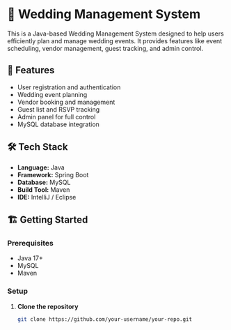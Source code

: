 # 💒 Wedding Management System

This is a Java-based Wedding Management System designed to help users efficiently plan and manage wedding events. It provides features like event scheduling, vendor management, guest tracking, and admin control.

## 🚀 Features

- User registration and authentication
- Wedding event planning
- Vendor booking and management
- Guest list and RSVP tracking
- Admin panel for full control
- MySQL database integration

## 🛠️ Tech Stack

- **Language:** Java  
- **Framework:** Spring Boot  
- **Database:** MySQL  
- **Build Tool:** Maven  
- **IDE:** IntelliJ / Eclipse

## 🏗️ Getting Started

### Prerequisites

- Java 17+
- MySQL
- Maven

### Setup

1. **Clone the repository**
   ```bash
   git clone https://github.com/your-username/your-repo.git
